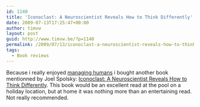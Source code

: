 ```yaml
---
id: 1140
title: 'Iconoclast: A Neuroscientist Reveals How to Think Differently'
date: 2009-07-13T17:25:47+00:00
author: timvw
layout: post
guid: http://www.timvw.be/?p=1140
permalink: /2009/07/13/iconoclast-a-neuroscientist-reveals-how-to-think-differently/
tags:
  - Book reviews
---
```

Because i really enjoyed [managing humans](http://www.timvw.be/managing-humans-biting-and-humorous-tales-of-a-software-engineering-manager/) i bought another book mentionned by Joel Spolsky: [Iconoclast: A Neuroscientist Reveals How to Think Differently](http://www.amazon.com/Iconoclast-Neuroscientist-Reveals-Think-Differently/dp/1422115011/ref=sr_1_1?ie=UTF8&s=books&qid=1247393811&sr=8-1). This book would be an excellent read at the pool on a holiday location, but at home it was nothing more than an entertaining read. Not really recommended.
